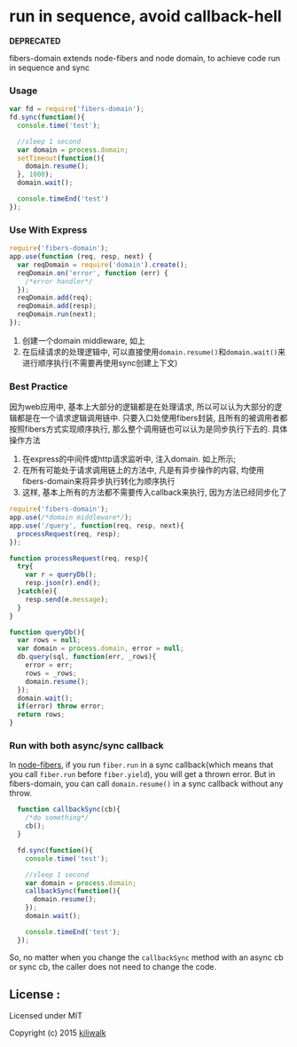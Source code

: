 run in sequence, avoid callback-hell
=================================

**DEPRECATED**

fibers-domain extends node-fibers and node domain, to achieve code run in sequence and sync

### Usage

```javascript
var fd = require('fibers-domain');
fd.sync(function(){
  console.time('test');

  //sleep 1 second
  var domain = process.domain;
  setTimeout(function(){
    domain.resume();
  }, 1000);
  domain.wait();

  console.timeEnd('test')
});
```


### Use With Express

```javascript
require('fibers-domain');
app.use(function (req, resp, next) {
  var reqDomain = require('domain').create();
  reqDomain.on('error', function (err) {
    /*error handler*/
  });
  reqDomain.add(req);
  reqDomain.add(resp);
  reqDomain.run(next);
});
```

1. 创建一个domain middleware, 如上
2. 在后续请求的处理逻辑中, 可以直接使用`domain.resume()`和`domain.wait()`来进行顺序执行(不需要再使用sync创建上下文)
   

### Best Practice
因为web应用中, 基本上大部分的逻辑都是在处理请求, 所以可以认为大部分的逻辑都是在一个请求逻辑调用链中. 只要入口处使用fibers封装, 且所有的被调用者都按照fibers方式实现顺序执行, 那么整个调用链也可以认为是同步执行下去的. 具体操作方法

1. 在express的中间件或http请求监听中, 注入domain. 如上所示;
2. 在所有可能处于请求调用链上的方法中, 凡是有异步操作的内容, 均使用fibers-domain来将异步执行转化为顺序执行
3. 这样, 基本上所有的方法都不需要传入callback来执行, 因为方法已经同步化了

```javascript
require('fibers-domain');
app.use(/*domain middleware*/);
app.use('/query', function(req, resp, next){
  processRequest(req, resp);
});

function processRequest(req, resp){
  try{
    var r = queryDb();
    resp.json(r).end();
  }catch(e){
    resp.send(e.message);
  }
}

function queryDb(){
  var rows = null;
  var domain = process.domain, error = null;
  db.query(sql, function(err, _rows){
    error = err;
    rows = _rows;
    domain.resume();
  });
  domain.wait();
  if(error) throw error;
  return rows;
}
```

### Run with both async/sync callback
In [node-fibers](https://www.npmjs.com/package/fibers), if you run `fiber.run` in a sync callback(which means that you call `fiber.run` before `fiber.yield`), you will get a thrown error. But in fibers-domain, you can call `domain.resume()` in a sync callback without any throw.

```javascript
  function callbackSync(cb){
    /*do something*/
    cb();
  }

  fd.sync(function(){
    console.time('test');

    //sleep 1 second
    var domain = process.domain;
    callbackSync(function(){
      domain.resume();
    });
    domain.wait();

    console.timeEnd('test');
  });
```
So, no matter when you change the `callbackSync` method with an async cb or sync cb, the caller does not need to change the code.


## License :

Licensed under MIT

Copyright (c) 2015 [kiliwalk](https://github.com/kiliwalk)
